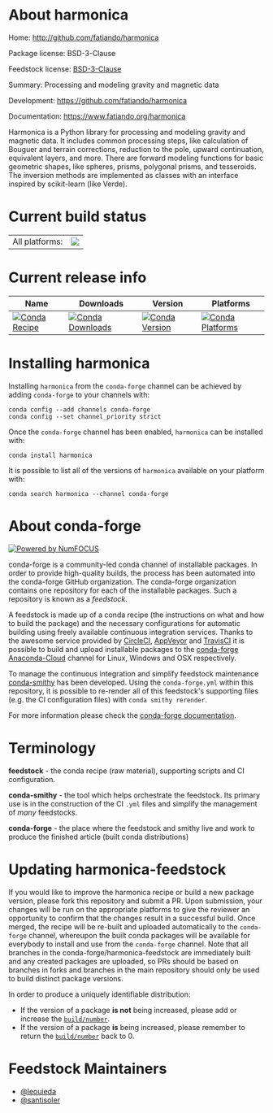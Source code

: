 About harmonica
===============

Home: http://github.com/fatiando/harmonica

Package license: BSD-3-Clause

Feedstock license: [BSD-3-Clause](https://github.com/conda-forge/harmonica-feedstock/blob/master/LICENSE.txt)

Summary: Processing and modeling gravity and magnetic data

Development: https://github.com/fatiando/harmonica

Documentation: https://www.fatiando.org/harmonica

Harmonica is a Python library for processing and modeling gravity and
magnetic data. It includes common processing steps, like calculation of
Bouguer and terrain corrections, reduction to the pole, upward
continuation, equivalent layers, and more. There are forward modeling
functions for basic geometric shapes, like spheres, prisms, polygonal
prisms, and tesseroids. The inversion methods are implemented as classes
with an interface inspired by scikit-learn (like Verde).


Current build status
====================


<table><tr><td>All platforms:</td>
    <td>
      <a href="https://dev.azure.com/conda-forge/feedstock-builds/_build/latest?definitionId=9173&branchName=master">
        <img src="https://dev.azure.com/conda-forge/feedstock-builds/_apis/build/status/harmonica-feedstock?branchName=master">
      </a>
    </td>
  </tr>
</table>

Current release info
====================

| Name | Downloads | Version | Platforms |
| --- | --- | --- | --- |
| [![Conda Recipe](https://img.shields.io/badge/recipe-harmonica-green.svg)](https://anaconda.org/conda-forge/harmonica) | [![Conda Downloads](https://img.shields.io/conda/dn/conda-forge/harmonica.svg)](https://anaconda.org/conda-forge/harmonica) | [![Conda Version](https://img.shields.io/conda/vn/conda-forge/harmonica.svg)](https://anaconda.org/conda-forge/harmonica) | [![Conda Platforms](https://img.shields.io/conda/pn/conda-forge/harmonica.svg)](https://anaconda.org/conda-forge/harmonica) |

Installing harmonica
====================

Installing `harmonica` from the `conda-forge` channel can be achieved by adding `conda-forge` to your channels with:

```
conda config --add channels conda-forge
conda config --set channel_priority strict
```

Once the `conda-forge` channel has been enabled, `harmonica` can be installed with:

```
conda install harmonica
```

It is possible to list all of the versions of `harmonica` available on your platform with:

```
conda search harmonica --channel conda-forge
```


About conda-forge
=================

[![Powered by NumFOCUS](https://img.shields.io/badge/powered%20by-NumFOCUS-orange.svg?style=flat&colorA=E1523D&colorB=007D8A)](http://numfocus.org)

conda-forge is a community-led conda channel of installable packages.
In order to provide high-quality builds, the process has been automated into the
conda-forge GitHub organization. The conda-forge organization contains one repository
for each of the installable packages. Such a repository is known as a *feedstock*.

A feedstock is made up of a conda recipe (the instructions on what and how to build
the package) and the necessary configurations for automatic building using freely
available continuous integration services. Thanks to the awesome service provided by
[CircleCI](https://circleci.com/), [AppVeyor](https://www.appveyor.com/)
and [TravisCI](https://travis-ci.com/) it is possible to build and upload installable
packages to the [conda-forge](https://anaconda.org/conda-forge)
[Anaconda-Cloud](https://anaconda.org/) channel for Linux, Windows and OSX respectively.

To manage the continuous integration and simplify feedstock maintenance
[conda-smithy](https://github.com/conda-forge/conda-smithy) has been developed.
Using the ``conda-forge.yml`` within this repository, it is possible to re-render all of
this feedstock's supporting files (e.g. the CI configuration files) with ``conda smithy rerender``.

For more information please check the [conda-forge documentation](https://conda-forge.org/docs/).

Terminology
===========

**feedstock** - the conda recipe (raw material), supporting scripts and CI configuration.

**conda-smithy** - the tool which helps orchestrate the feedstock.
                   Its primary use is in the construction of the CI ``.yml`` files
                   and simplify the management of *many* feedstocks.

**conda-forge** - the place where the feedstock and smithy live and work to
                  produce the finished article (built conda distributions)


Updating harmonica-feedstock
============================

If you would like to improve the harmonica recipe or build a new
package version, please fork this repository and submit a PR. Upon submission,
your changes will be run on the appropriate platforms to give the reviewer an
opportunity to confirm that the changes result in a successful build. Once
merged, the recipe will be re-built and uploaded automatically to the
`conda-forge` channel, whereupon the built conda packages will be available for
everybody to install and use from the `conda-forge` channel.
Note that all branches in the conda-forge/harmonica-feedstock are
immediately built and any created packages are uploaded, so PRs should be based
on branches in forks and branches in the main repository should only be used to
build distinct package versions.

In order to produce a uniquely identifiable distribution:
 * If the version of a package **is not** being increased, please add or increase
   the [``build/number``](https://docs.conda.io/projects/conda-build/en/latest/resources/define-metadata.html#build-number-and-string).
 * If the version of a package **is** being increased, please remember to return
   the [``build/number``](https://docs.conda.io/projects/conda-build/en/latest/resources/define-metadata.html#build-number-and-string)
   back to 0.

Feedstock Maintainers
=====================

* [@leouieda](https://github.com/leouieda/)
* [@santisoler](https://github.com/santisoler/)

